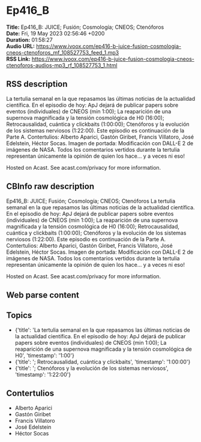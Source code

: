 # Ep416_B  
**Title:** Ep416_B: JUICE; Fusión; Cosmología; CNEOS; Ctenóforos  
**Date:** Fri, 19 May 2023 02:56:46 +0200  
**Duration:** 01:58:27  
**Audio URL:** https://www.ivoox.com/ep416-b-juice-fusion-cosmologia-cneos-ctenoforos_mf_108527753_feed_1.mp3  
**RSS Link:** https://www.ivoox.com/ep416-b-juice-fusion-cosmologia-cneos-ctenoforos-audios-mp3_rf_108527753_1.html  

## RSS description
La tertulia semanal en la que repasamos las últimas noticias de la actualidad científica. En el episodio de hoy: ApJ dejará de publicar papers sobre eventos (individuales) de CNEOS (min 1:00); La reaparición de una supernova magnificada y la tensión cosmológica de H0 (16:00); Retrocausalidad, cuántica y clickbaits (1:00:00); Ctenóforos y la evolución de los sistemas nerviosos (1:22:00). Este episodio es continuación de la Parte A. Contertulios: Alberto Aparici, Gastón Giribet, Francis Villatoro, José Edelstein, Héctor Socas. Imagen de portada: Modificación con DALL-E 2 de imágenes de NASA. Todos los comentarios vertidos durante la tertulia representan únicamente la opinión de quien los hace... y a veces ni eso!

 Hosted on Acast. See acast.com/privacy for more information.

## CBInfo raw description
Ep416_B: JUICE; Fusión; Cosmología; CNEOS; Ctenóforos
La tertulia semanal en la que repasamos las últimas noticias de la actualidad científica. En el episodio de hoy: ApJ dejará de publicar papers sobre eventos (individuales) de CNEOS (min 1:00); La reaparición de una supernova magnificada y la tensión cosmológica de H0 (16:00); Retrocausalidad, cuántica y clickbaits (1:00:00); Ctenóforos y la evolución de los sistemas nerviosos (1:22:00). Este episodio es continuación de la Parte A. Contertulios: Alberto Aparici, Gastón Giribet, Francis Villatoro, José Edelstein, Héctor Socas. Imagen de portada: Modificación con DALL-E 2 de imágenes de NASA. Todos los comentarios vertidos durante la tertulia representan únicamente la opinión de quien los hace... y a veces ni eso!



 Hosted on Acast. See acast.com/privacy for more information.




## Web parse content


## Topics
- {'title': 'La tertulia semanal en la que repasamos las últimas noticias de la actualidad científica. En el episodio de hoy: ApJ dejará de publicar papers sobre eventos (individuales) de CNEOS (min 1:00); La reaparición de una supernova magnificada y la tensión cosmológica de H0', 'timestamp': '1:00'}
- {'title': '; Retrocausalidad, cuántica y clickbaits', 'timestamp': '1:00:00'}
- {'title': '; Ctenóforos y la evolución de los sistemas nerviosos', 'timestamp': '1:22:00'}
## Contertulios
- Alberto Aparici
- Gastón Giribet
- Francis Villatoro
- José Edelstein
- Héctor Socas